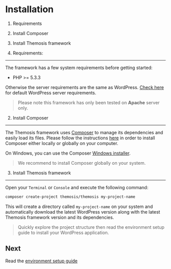 Installation
============

1. Requirements
2. Install Composer
3. Install Themosis framework

1. Requirements:
----------------

The framework has a few system requirements before getting started:

- PHP >= 5.3.3

Otherwise the server requirements are the same as WordPress. [Check here](http://wordpress.org/about/requirements/) for default WordPress server requirements.

> Please note this framework has only been tested on **Apache** server only.

2. Install Composer
-------------------

The Themosis framework uses [Composer](https://getcomposer.org/) to manage its dependencies and easily load its files. Please follow the instructions [here](https://getcomposer.org/doc/00-intro.md) in order to install Composer either locally or globally on your computer.

On Windows, you can use the Composer [Windows installer](https://getcomposer.org/Composer-Setup.exe).

> We recommend to install Composer globally on your system.

3. Install Themosis framework
---------------------------------

Open your `Terminal` or `Console` and execute the following command:

```bash
composer create-project themosis/themosis my-project-name
```

This will create a directory called `my-project-name` on your system and automatically download the latest WordPress version along with the latest Themosis framework version and its dependencies.

> Quickly explore the project structure then read the environment setup guide to install your WordPress application.

Next
----
Read the [environment setup guide](https://github.com/themosis/documentation/blob/master/configuration.md)